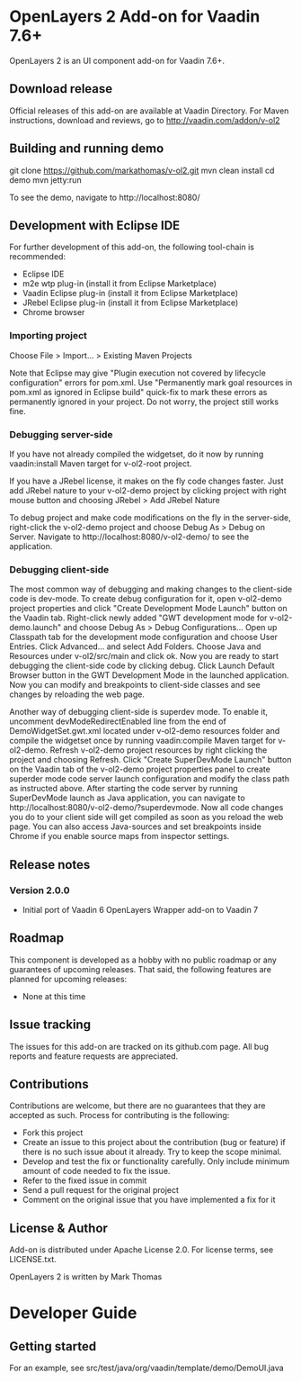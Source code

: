 # OpenLayers 2 Add-on for Vaadin 7.6+

OpenLayers 2 is an UI component add-on for Vaadin 7.6+.

## Download release

Official releases of this add-on are available at Vaadin Directory. For Maven instructions, download and reviews, go to http://vaadin.com/addon/v-ol2

## Building and running demo

git clone https://github.com/markathomas/v-ol2.git
mvn clean install
cd demo
mvn jetty:run

To see the demo, navigate to http://localhost:8080/

## Development with Eclipse IDE

For further development of this add-on, the following tool-chain is recommended:
- Eclipse IDE
- m2e wtp plug-in (install it from Eclipse Marketplace)
- Vaadin Eclipse plug-in (install it from Eclipse Marketplace)
- JRebel Eclipse plug-in (install it from Eclipse Marketplace)
- Chrome browser

### Importing project

Choose File > Import... > Existing Maven Projects

Note that Eclipse may give "Plugin execution not covered by lifecycle configuration" errors for pom.xml. Use "Permanently mark goal resources in pom.xml as ignored in Eclipse build" quick-fix to mark these errors as permanently ignored in your project. Do not worry, the project still works fine.

### Debugging server-side

If you have not already compiled the widgetset, do it now by running vaadin:install Maven target for v-ol2-root project.

If you have a JRebel license, it makes on the fly code changes faster. Just add JRebel nature to your v-ol2-demo project by clicking project with right mouse button and choosing JRebel > Add JRebel Nature

To debug project and make code modifications on the fly in the server-side, right-click the v-ol2-demo project and choose Debug As > Debug on Server. Navigate to http://localhost:8080/v-ol2-demo/ to see the application.

### Debugging client-side

The most common way of debugging and making changes to the client-side code is dev-mode. To create debug configuration for it, open v-ol2-demo project properties and click "Create Development Mode Launch" button on the Vaadin tab. Right-click newly added "GWT development mode for v-ol2-demo.launch" and choose Debug As > Debug Configurations... Open up Classpath tab for the development mode configuration and choose User Entries. Click Advanced... and select Add Folders. Choose Java and Resources under v-ol2/src/main and click ok. Now you are ready to start debugging the client-side code by clicking debug. Click Launch Default Browser button in the GWT Development Mode in the launched application. Now you can modify and breakpoints to client-side classes and see changes by reloading the web page.

Another way of debugging client-side is superdev mode. To enable it, uncomment devModeRedirectEnabled line from the end of DemoWidgetSet.gwt.xml located under v-ol2-demo resources folder and compile the widgetset once by running vaadin:compile Maven target for v-ol2-demo. Refresh v-ol2-demo project resources by right clicking the project and choosing Refresh. Click "Create SuperDevMode Launch" button on the Vaadin tab of the v-ol2-demo project properties panel to create superder mode code server launch configuration and modify the class path as instructed above. After starting the code server by running SuperDevMode launch as Java application, you can navigate to http://localhost:8080/v-ol2-demo/?superdevmode. Now all code changes you do to your client side will get compiled as soon as you reload the web page. You can also access Java-sources and set breakpoints inside Chrome if you enable source maps from inspector settings.


## Release notes

### Version 2.0.0
- Initial port of Vaadin 6 OpenLayers Wrapper add-on to Vaadin 7

## Roadmap

This component is developed as a hobby with no public roadmap or any guarantees of upcoming releases. That said, the following features are planned for upcoming releases:
- None at this time

## Issue tracking

The issues for this add-on are tracked on its github.com page. All bug reports and feature requests are appreciated.

## Contributions

Contributions are welcome, but there are no guarantees that they are accepted as such. Process for contributing is the following:
- Fork this project
- Create an issue to this project about the contribution (bug or feature) if there is no such issue about it already. Try to keep the scope minimal.
- Develop and test the fix or functionality carefully. Only include minimum amount of code needed to fix the issue.
- Refer to the fixed issue in commit
- Send a pull request for the original project
- Comment on the original issue that you have implemented a fix for it

## License & Author

Add-on is distributed under Apache License 2.0. For license terms, see LICENSE.txt.

OpenLayers 2 is written by Mark Thomas

# Developer Guide

## Getting started

For an example, see src/test/java/org/vaadin/template/demo/DemoUI.java
